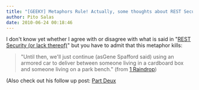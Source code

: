 ```yaml
---
title: "[GEEKY] Metaphors Rule! Actually, some thoughts about REST Security"
author: Pito Salas
date: 2010-06-24 00:18:46
---
```



I don't know yet whether I agree with or disagree with what is said in "[REST
Security (or lack
thereof)](<http://1raindrop.typepad.com/1_raindrop/2006/12/rest_security_o.html>)"
but you have to admit that this metaphor kills:

> "Until then, we'll just continue (asGene Spafford said) using an armored car
> to deliver between someone living in a cardboard box and someone living on a
> park bench." (from [1
> Raindrop](<http://1raindrop.typepad.com/1_raindrop/2006/12/rest_security_o.html>))

(Also check out his follow up post: [Part
Deux](<http://1raindrop.typepad.com/1_raindrop/2006/12/rest_security_o_1.html>)


